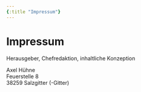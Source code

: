 ```yaml
---
{:title "Impressum"}
---
```


# Impressum

<div class="center">
Herausgeber, Chefredaktion, inhaltliche Konzeption

Axel Hühne  
Feuerstelle 8  
38259 Salzgitter (-Gitter)
</div>
